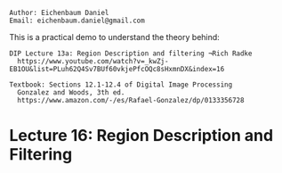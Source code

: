 ```
Author: Eichenbaum Daniel
Email: eichenbaum.daniel@gmail.com
```
This is a practical demo to understand the theory behind:
```
DIP Lecture 13a: Region Description and filtering ¬Rich Radke
  https://www.youtube.com/watch?v=_kwZj-EB1OU&list=PLuh62Q4Sv7BUf60vkjePfcOQc8sHxmnDX&index=16

Textbook: Sections 12.1-12.4 of Digital Image Processing
  Gonzalez and Woods, 3th ed.  
  https://www.amazon.com/-/es/Rafael-Gonzalez/dp/0133356728  
```

# Lecture 16: Region Description and Filtering

